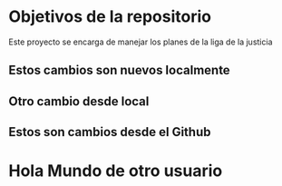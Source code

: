 # Objetivos de la repositorio

Este proyecto se encarga de manejar los planes de la liga de la justicia


## Estos cambios son nuevos localmente

## Otro cambio desde local
## Estos son cambios desde el Github

# Hola Mundo de otro usuario

